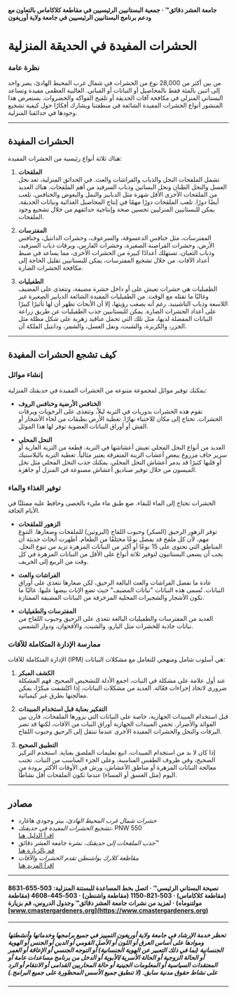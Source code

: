 #### جامعة العشر دقائق™ · جمعية البستانيين الرئيسيين في مقاطعة كلاكاماس بالتعاون مع ودعم برنامج البستانيين الرئيسيين في جامعة ولاية أوريغون

# الحشرات المفيدة في الحديقة المنزلية

### نظرة عامة

من بين أكثر من 28,000 نوع من الحشرات في شمال غرب المحيط الهادئ، يضر واحد إلى اثنين بالمئة فقط بالمحاصيل أو النباتات أو المباني. الغالبية العظمى مفيدة وتساعد البستاني المنزلي في مكافحة آفات الحديقة أو تلقيح الفواكه والخضروات. يستعرض هذا المنشور أنواع الحشرات المفيدة الشائعة في منطقتنا ويشارك أفكارًا حول كيفية تشجيع وجودها في حدائقنا المنزلية.

---

## الحشرات المفيدة

هناك ثلاثة أنواع رئيسية من الحشرات المفيدة:

1. **الملقحات**  
   تشمل الملقحات النحل والذباب والفراشات والعث. في الحدائق المنزلية، تعد نحل العسل والنحل الطنان ونحل البساتين وذباب السرفيد من أهم الملقحات. هناك العديد من الملقحات الأخرى الأقل شهرة مثل الدبابير والنمل والبعوض والخنافس، تلعب أيضًا دورًا. تلعب الملقحات دورًا مهمًا في إنتاج المحاصيل الغذائية ونباتات الحديقة. يمكن للبستانيين المنزليين تحسين صحة وإنتاجية حدائقهم من خلال تشجيع وجود الملقحات.

2. **المفترسات**  
   المفترسات، مثل خنافس الدعسوقة، والسرعوف، وحشرات الدانتيل، وخنافس الأرض، وحشرات القراصنة الصغيرة، وحشرات الفارس، ويرقات ذباب السرفيد، وذباب الثعبان، تستهلك أعدادًا كبيرة من الحشرات الأخرى، مما يساعد في ضبط أعداد الآفات. من خلال تشجيع المفترسات، يمكن للبستانيين تقليل الحاجة إلى مكافحة الحشرات الضارة.

3. **الطفيليات**  
   الطفيليات هي حشرات تعيش على أو داخل حشرة مضيفة، وتتغذى على المضيف وغالبًا ما تقتله مع الوقت. من الطفيليات المفيدة الشائعة الدبابير الصغيرة غير اللاسعة وذباب التاشينيد. رغم أنه يصعب رؤيتها، إلا أن الأبحاث تظهر أن لها تأثيرًا كبيرًا على أعداد الحشرات الضارة. يمكن للبستانيين جذب الطفيليات عن طريق زراعة النباتات المفضلة لديها، مثل تلك التي تحمل عناقيد زهرية على شكل مظلة مثل الجزر، والكزبرة، والشبت، ونفل العسل، والشمر، ودانتيل الملكة آن.

---

## كيف تشجع الحشرات المفيدة

### إنشاء موائل

يمكنك توفير موائل لمجموعة متنوعة من الحشرات المفيدة في حديقتك المنزلية:

- **الخنافس الأرضية وخنافس الروف**  
  تقوم هذه الحشرات بدوريات في التربة ليلاً، وتتغذى على الرخويات ويرقات الحشرات. تحتاج إلى مكان للاختباء نهارًا. تغطية الأرض بطبقات من لحاء الأشجار أو القش أو أوراق النباتات العضوية توفر لها هذا الموئل.

- **النحل المحلي**  
  العديد من أنواع النحل المحلي تعيش أعشاشها في التربة. قطعة من التربة العارية أو سرير جاف مزروع ببعض أعشاب الزينة المتفرقة يعتبر مثالياً. تغطية التربة بالبلاستيك أو قلبها كثيرًا قد يدمر أعشاش النحل المحلي. يمكنك جذب النحل المحلي مثل نحل الميسون من خلال توفير صناديق أعشاش مصنوعة في المنزل أو جاهزة.

### توفير الغذاء والماء

الحشرات تحتاج إلى الماء للبقاء. ضع طبق ماء مليء بالحصى وحافظ عليه ممتلئًا في الأيام الجافة.

- **الزهور للملقحات**  
  توفر الزهور الرحيق (السكر) وحبوب اللقاح (البروتين) للملقحات وصغارها. التنوع مهم، لأن كل ملقح قد يفضل نوعًا مختلفًا من الطعام. أظهرت أبحاث حديثة أن المناطق التي تحتوي على 15 نوعًا أو أكثر من النباتات المزهرة تزيد من تنوع النحل. يجب أن يسعى البستانيون لتوفير ثلاثة أنواع على الأقل من النباتات المزهرة في كل وقت من الربيع إلى الخريف.

- **الفراشات والعث**  
  عادة ما تفضل الفراشات والعث البالغة الرحيق، لكن صغارها تتغذى على أوراق النباتات. تُسمى هذه النباتات "نباتات المضيف" حيث تضع الإناث بيضها عليها. غالبًا ما تكون الأشجار والشجيرات المحلية المزخرفة من النباتات المضيفة الممتازة.

- **المفترسات والطفيليات**  
  العديد من المفترسات والطفيليات البالغة تتغذى على الرحيق وحبوب اللقاح من نباتات جاذبة للحشرات مثل اليارو، والشبت، والأقحوان، ودوار الشمس.

### ممارسة الإدارة المتكاملة للآفات

الإدارة المتكاملة للآفات (IPM) هي أسلوب شامل ومنهجي للتعامل مع مشكلات النباتات:

1. **الكشف المبكر**  
   عند أول علامة على مشكلة في النبات، اجمع الأدلة للتشخيص الصحيح. فهم المشكلة ضروري لاتخاذ إجراءات فعّالة. العديد من مشكلات النباتات، إذا اكتُشفت مبكرًا، يمكن معالجتها بطرق غير كيميائية.

2. **التفكير بعناية قبل استخدام المبيدات**  
   قبل استخدام المبيدات الجهازية، خاصة على النباتات التي يزورها الملقحات، قارن بين الفوائد والأضرار. تحمي المبيدات الجهازية أوراق النبات من الآفات، لكنها قد تضر اليرقات والنحل والحشرات المفيدة الأخرى عندما تنتقل إلى الرحيق وحبوب اللقاح.

3. **التطبيق الصحيح**  
   إذا كان لا بد من استخدام المبيدات، اتبع تعليمات الملصق بعناية. استخدم التركيز الصحيح، وفي ظروف الطقس المناسبة، وعلى الجزء المناسب من النبات. تجنب معالجة النباتات المزهرة أو مناطق الأعشاش، ورش في الأوقات الأكثر برودة من اليوم (مثل الغسق أو المساء) عندما تكون الملقحات أقل نشاطًا.

---

## مصادر

- *حشرات شمال غرب المحيط الهادئ*، بيتر وجودي هاغارد
- *تشجيع الحشرات المفيدة في حديقتك*، PNW 550  
  [اقرأ الدليل هنا](http://ir.library.oregonstate.edu/xmlui/bitstream/handle/1957/38715/pnw550.pdf)
- *جذب الملقحات إلى حديقتك*، نشرة جامعة العشر دقائق™  
  [قم بالزيارة هنا](https://www.cmastergardeners.org)
- *مقاطعة كلارك بواشنطن تقدم الحشرات والآفات*  
  [اقرأ المزيد هنا](http://www.co.clark.wa.us/recycle/documents/BadBugs.pdf)

---

#### نصيحة البستاني الرئيسي™ · اتصل بخط المساعدة للبستنة المنزلية: 503-655-8631 (مقاطعة كلاكاماس) · 503-821-1150 (مقاطعة واشنطن) · 503-445-4608 (مقاطعة مولتنوماه) · لمزيد من نشرات جامعة العشر دقائق™ وجدول الدروس، قم بزيارة [www.cmastergardeners.org](https://www.cmastergardeners.org)

---

##### تحظر خدمة الإرشاد في جامعة ولاية أوريغون التمييز في جميع برامجها وخدماتها وأنشطتها وموادها على أساس العرق أو اللون أو الأصل القومي أو الدين أو الجنس أو الهوية الجنسانية (بما في ذلك التعبير عن الهوية الجنسانية) أو التوجه الجنسي أو الإعاقة أو العمر أو الحالة الزوجية أو الحالة الأسرية/الأبوية أو الدخل من برنامج مساعدات عامة أو المعتقدات السياسية أو المعلومات الجينية أو حالة المحاربين القدامى أو الانتقام أو الرد على نشاط حقوق مدنية سابق. (لا تنطبق جميع الأسس المحظورة على جميع البرامج.)
---